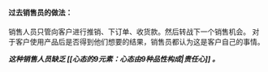 #### 过去销售员的做法：
销售人员只管向客户进行推销、下订单、收货款。然后转战下一个销售机会。
对于客户使用产品后是否得到他们想要的结果，销售员都认为这是客户自己的事情。

***这种销售人员缺乏 [[心态的9元素：心态由9种品性构成|责任心]] 。***
